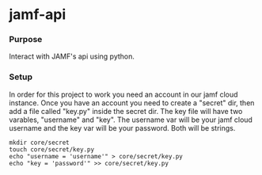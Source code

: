 # jamf-api

### Purpose
Interact with JAMF's api using python. 

### Setup

In order for this project to work you need an account in our jamf cloud instance. 
Once you have an account you need to create a "secret" dir, then add a file called "key.py"
inside the secret dir. The key file will have two varables, "username" and "key". The 
username var will be your jamf cloud username and the key var will be your password. Both
will be strings.

    mkdir core/secret
    touch core/secret/key.py
    echo "username = 'username'" > core/secret/key.py 
    echo "key = 'password'" >> core/secret/key.py
    
